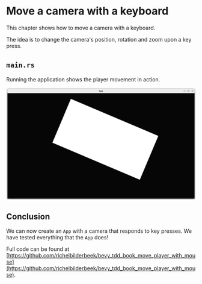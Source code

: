 # Move a camera with a keyboard

This chapter shows how to move a camera with a keyboard.

The idea is to change the camera's position, rotation and zoom upon a key press.

## `main.rs`

Running the application shows the player movement in action.

![The App in action](move_player_with_mouse.png)

## Conclusion

We can now create an `App` with a camera that responds to key presses.
We have tested everything that the `App` does!

Full code can be found at [https://github.com/richelbilderbeek/bevy_tdd_book_move_player_with_mouse](https://github.com/richelbilderbeek/bevy_tdd_book_move_player_with_mouse).
